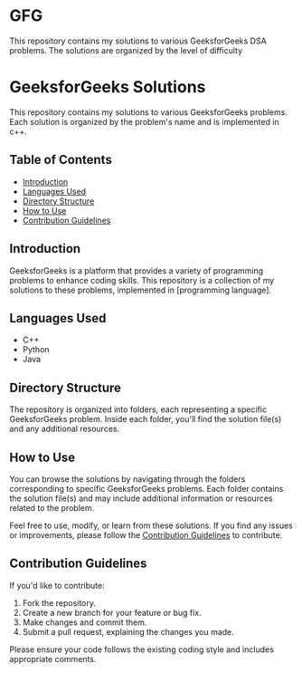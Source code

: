 # GFG
This repository contains my solutions to various GeeksforGeeks DSA problems. The solutions are organized by the level of difficulty
# GeeksforGeeks Solutions

This repository contains my solutions to various GeeksforGeeks problems. Each solution is organized by the problem's name and is implemented in c++.

## Table of Contents

- [Introduction](#introduction)
- [Languages Used](#languages-used)
- [Directory Structure](#directory-structure)
- [How to Use](#how-to-use)
- [Contribution Guidelines](#contribution-guidelines)


## Introduction

GeeksforGeeks is a platform that provides a variety of programming problems to enhance coding skills. This repository is a collection of my solutions to these problems, implemented in [programming language].

## Languages Used

- C++
- Python
- Java


## Directory Structure

The repository is organized into folders, each representing a specific GeeksforGeeks problem. Inside each folder, you'll find the solution file(s) and any additional resources.


## How to Use

You can browse the solutions by navigating through the folders corresponding to specific GeeksforGeeks problems. Each folder contains the solution file(s) and may include additional information or resources related to the problem.

Feel free to use, modify, or learn from these solutions. If you find any issues or improvements, please follow the [Contribution Guidelines](#contribution-guidelines) to contribute.

## Contribution Guidelines

If you'd like to contribute:

1. Fork the repository.
2. Create a new branch for your feature or bug fix.
3. Make changes and commit them.
4. Submit a pull request, explaining the changes you made.

Please ensure your code follows the existing coding style and includes appropriate comments.




